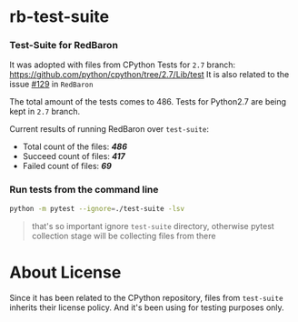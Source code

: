 # rb-test-suite
### Test-Suite for RedBaron

It was adopted with files from CPython Tests for `2.7` branch: https://github.com/python/cpython/tree/2.7/Lib/test
It is also related to the issue [#129](https://github.com/PyCQA/redbaron/issues/129) in `RedBaron`

The total amount of the tests comes to 486.
Tests for Python2.7 are being kept in `2.7` branch. 

Current results of running RedBaron over `test-suite`:

* Total count of the files: ***486***
* Succeed count of files: ***417***
* Failed count of files: ***69***


### Run tests from the command line
```bash
python -m pytest --ignore=./test-suite -lsv
```
> that's so important ignore `test-suite` directory, otherwise pytest collection stage will be collecting files from there

# About License
Since it has been related to the CPython repository, files from `test-suite` inherits their license policy.
And it's been using for testing purposes only.

